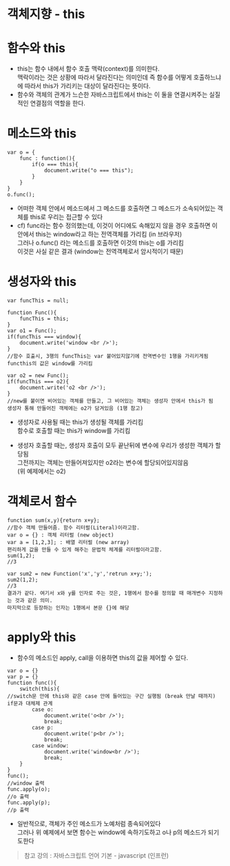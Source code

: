 객체지향 - this
================

# 함수와 this

* this는 함수 내에서 함수 호출 맥락(context)를 의미한다.   
맥락이라는 것은 상황에 따라서 달라진다는 의미인데 즉 함수를 어떻게 호출하느냐에 따라서 this가 가리키는 대상이 달라진다는 뜻이다.
* 함수와 객체의 관계가 느슨한 자바스크립트에서 this는 이 둘을 연결시켜주는 실질적인 연결점의 역할을 한다.

# 메소드와 this
```
var o = {
    func : function(){
        if(o === this){
            document.write("o === this");
        }
    }
}
o.func();  
```
* 어떠한 객체 안에서 메소드에서 그 메소드를 호출하면 그 메소드가 소속되어있는 객체를 this로 우리는 접근할 수 있다
* cf) func라는 함수 정의했는데, 이것이 어디에도 속해있지 않을 경우 호출하면 이 안에서 this는 window라고 하는 전역객체를 가리킴 (in 브라우저)   
그러나 o.func() 라는 메소드를 호출하면 이것의 this는 o를 가리킴   
이것은 사실 같은 결과 (window는 전역객체로서 암시적이기 때문)   

# 생성자와 this
```
var funcThis = null; 
 
function Func(){
    funcThis = this;
}
var o1 = Func();
if(funcThis === window){
    document.write('window <br />');
}
//함수 호출시, 3행의 funcThis는 var 붙어있지않기에 전역변수인 1행을 가리키게됨
functhis의 값은 window를 가리킴
 
var o2 = new Func();
if(funcThis === o2){
    document.write('o2 <br />');
}
//new를 붙이면 비어있는 객체를 만들고, 그 비어있는 객체는 생성자 안에서 this가 됨
생성자 통해 만들어진 객체에는 o2가 담겨있음 (1행 참고)
```

* 생성자로 사용될 때는 this가 생성될 객체를 가리킴   
함수로 호출할 때는 this가 window를 가리킴

* 생성자 호출할 때는, 생성자 호출이 모두 끝난뒤에 변수에 우리가 생성한 객체가 할당됨   
그전까지는 객체는 만들어져있지만 o2라는 변수에 할당되어있지않음   
(위 예제에서는 o2)

# 객체로서 함수
```
function sum(x,y){return x+y};
//함수 객체 만들어줌. 함수 리터럴(Literal)이라고함.
var o = {} : 객체 리터럴 (new object)
var a = [1,2,3]; : 배열 리터럴 (new array)
편리하게 값을 만들 수 있게 해주는 문법적 체계를 리터럴이라고함.
sum(1,2);
//3

var sum2 = new Function('x','y','retrun x+y;');
sum2(1,2);
//3
결과가 같다. 여기서 x와 y를 인자로 주는 것은, 1행에서 함수를 정의할 때 매개변수 지정하는 것과 같은 의미. 
마지막으로 등장하는 인자는 1행에서 본문 {}에 해당
```

# apply와 this
* 함수의 메소드인 apply, call을 이용하면 this의 값을 제어할 수 있다. 
```
var o = {}
var p = {}
function func(){
    switch(this){
//switch문 안에 this와 같은 case 안에 들어있는 구간 실행됨 (break 만날 때까지)
if문과 대체제 관계
        case o:
            document.write('o<br />');
            break;
        case p:
            document.write('p<br />');
            break;
        case window:
            document.write('window<br />');
            break;          
    }
}
func();
//window 출력
func.apply(o);
//o 출력
func.apply(p);
//p 출력
```

* 일반적으로, 객체가 주인 메소드가 노예처럼 종속되어있다   
그러나 위 예제에서 보면 함수는 window에 속하기도하고 o나 p의 메소드가 되기도한다

> 참고 강의 : 자바스크립트 언어 기본 - javascript (인프런)
